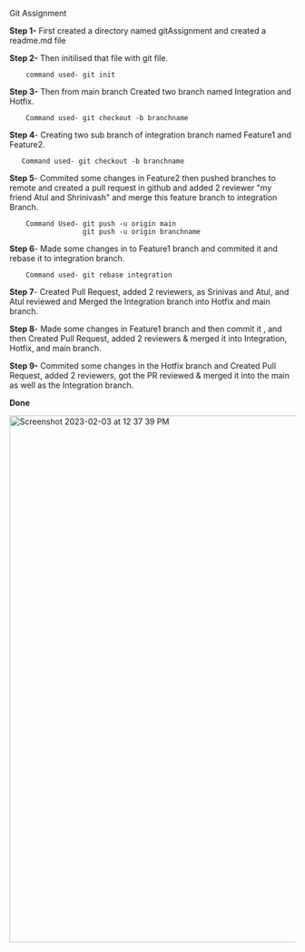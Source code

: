 Git Assignment

**Step 1-** First created a directory named gitAssignment and created a readme.md file

**Step 2-** Then initilised that file with git file.

        command used- git init
        
        
**Step 3-**  Then from main branch Created two branch named Integration and Hotfix. 

        Command used- git checkout -b branchname
        
        
**Step 4**- Creating two sub branch of integration branch named Feature1 and Feature2. 


       Command used- git checkout -b branchname
      
      
**Step 5**- Commited some changes in Feature2 then pushed branches to remote and created a pull request in github and added 2 reviewer "my friend Atul and Shrinivash" and merge this feature branch to integration Branch.  


        Command Used- git push -u origin main
                      git push -u origin branchname
                       
                       
**Step 6**- Made some changes in to Feature1 branch and commited it and rebase it to integration branch.  


        Command used- git rebase integration
        
        
**Step 7**- Created Pull Request, added 2 reviewers, as Srinivas and Atul, and Atul reviewed and Merged the Integration branch into Hotfix and main branch.


**Step 8**- Made some changes in Feature1 branch and then commit it , and then Created Pull Request, added 2 reviewers & merged it into Integration, Hotfix, and main branch.

**Step 9-** Commited some changes in the Hotfix branch and Created Pull Request, added 2 reviewers, got the PR reviewed & merged it into the main as well as the Integration branch.

**Done**


<img width="926" alt="Screenshot 2023-02-03 at 12 37 39 PM" src="https://user-images.githubusercontent.com/122512155/216535500-4a16d947-b044-4b29-ae13-794fca2a7a05.png">

